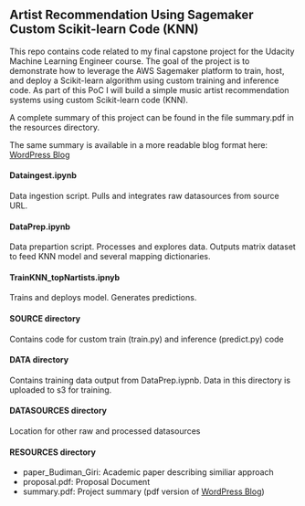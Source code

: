 ## Artist Recommendation Using Sagemaker Custom Scikit-learn Code (KNN)

This repo contains code related to my final capstone project for the Udacity Machine Learning Engineer course. The goal of the project is to demonstrate how to leverage the AWS Sagemaker platform to train, host, and deploy a Scikit-learn algorithm using custom training and inference code. As part of this PoC I will build a simple music artist recommendation systems using custom Scikit-learn code (KNN).

A complete summary of this project can be found in the file summary.pdf in the resources directory.

The same summary is available in a more readable blog format here: [WordPress Blog](https://wordpress.com/post/connortphoenix.wordpress.com/340)

#### Dataingest.ipynb
Data ingestion script. Pulls and integrates raw datasources from source URL.
#### DataPrep.ipynb
Data prepartion script. Processes and explores data. Outputs matrix dataset to feed KNN model and several mapping dictionaries.
#### TrainKNN_topNartists.ipnyb
Trains and deploys model. Generates predictions.
#### SOURCE directory
Contains code for custom train (train.py) and inference (predict.py) code 
#### DATA directory
Contains training data output from DataPrep.iypnb. Data in this directory is uploaded to s3 for training.
#### DATASOURCES directory
Location for other raw and processed datasources
#### RESOURCES directory
- paper_Budiman_Giri: Academic paper describing similiar approach
- proposal.pdf: Proposal Document
- summary.pdf: Project summary (pdf version of [WordPress Blog](https://wordpress.com/post/connortphoenix.wordpress.com/340))
